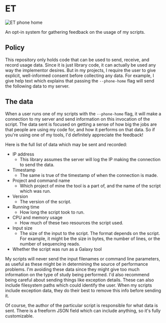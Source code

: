 # ET
![ET phone home](https://i.imgur.com/i2Y2d5y.jpg "ET phone home")

An opt-in system for gathering feedback on the usage of my scripts.

## Policy

This repository only holds code that can be used to send, receive, and record usage data.
Since it is just library code, it can actually be used any way the implementor desires.
But in my projects, I require the user to give explicit, well-informed consent before collecting any data.
For example, I give help text which explains that passing the `--phone-home` flag will send the following data to my server.

## The data

When a user runs one of my scripts with the `--phone-home` flag, it will make a connection to my server and send information on this invocation of the script.
The data sent is focused on getting a sense of how big the jobs are that people are using my code for, and how it performs on that data.
So if you're using one of my tools, I'd definitely appreciate the feedback!

Here is the full list of data which may be sent and recorded:

- IP address
  - This library assumes the server will log the IP making the connection to send the data.
- Timestamp
  - The same is true of the timestamp of when the connection is made.
- Project and command name
  - Which project of mine the tool is a part of, and the name of the script which was run.
- Version
  - The version of the script.
- Running time
  - How long the script took to run.
- CPU and memory usage
  - How much of these two resources the script used.
- Input size
  - The size of the input to the script. The format depends on the script. For example, it might be the size in bytes, the number of lines, or the number of sequencing reads.
- Whether the script was run as a Galaxy tool

My scripts will never send the input filenames or command line parameters, as useful as these might be in determining the source of performance problems.
I'm avoiding these data since they might give too much information on the type of study being performed. I'd also recommend being careful about sending things like exception details. These can also include filesystem paths which could identify the user. When my scripts include exception data, they do their best to remove this info before sending it.

Of course, the author of the particular script is responsible for what data is sent. There is a freeform JSON field which can include anything, so it's fully customizable.
